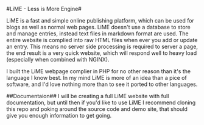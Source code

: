 #LiME - Less is More Engine#

LiME is a fast and simple online publishing platform, which can be used for blogs as well as normal web pages. LiME doesn't use a database to store and manage entries,
instead text files in markdown format are used. The entire website is complied into raw HTML files when ever you add or update an entry. This means no server side processing is required to server a page, the end result is a very quick website, which will respond well to heavy load (especially when combined with NGINX).

I built the LiME webpage complier in PHP for no other reason than it's the language I know best. In my mind LiME is more of an idea than a pice of software, and I'd love nothing more than to see it ported to other languages.

##Documentaion##
I will be creating a full LiME website with full documentation, but until then if you'd like to use LiME I recommend cloning this repo and poking around the source code and demo site, that should give you enough information to get going.


